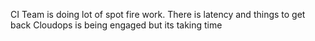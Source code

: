 CI Team is doing lot of spot fire work. 
There is latency and things to get back 
Cloudops is being engaged but its taking time 
